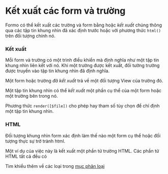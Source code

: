 Kết xuất các form và trường
===========================

Formo có thể kết xuất các trường và form bằng hoặc *kết xuất* chúng thông qua các tập tin khung nhìn đã xác định trước hoặc với phương thức `html()` trên đối tượng chính nó.

### Kết xuất

Mỗi form và trường có một trình điều khiển mà định nghĩa như một tập tin khung nhìn liên kết với nó.
Khi một trường được kết xuất, đối tường trường được truyền vào tập tin khung nhìn đã định nghĩa.

Một form hoặc trường *đã kết xuất* trả về một đối tượng View của trường đó.

Một tập tin khung nhìn có thể *kết xuất* một phần cụ thể của một form hoặc một trường bên trong nó.

Phương thức `render([$file])` cho phép hay tham số tùy chọn để chỉ định một tập tin khung nhìn.

### HTML

Đối tượng khung nhìn form xác định làm thế nào một form cụ thể hoặc đối tượng thực sự trở trành html.

Một ví dụ của việc này là kết xuất một phần tử trường HTML.
Các phần tử HTML tất cả đều có

Tìm khiểu thêm về các loại trong [mục phân loại](formo.html_kind)
